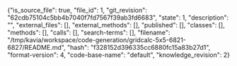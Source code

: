 {"is_source_file": true, "file_id": 1, "git_revision": "62cdb75104c5bb4b7040f7fd7567f39ab3fd6683", "state": 1, "description": "", "external_files": [], "external_methods": [], "published": [], "classes": [], "methods": [], "calls": [], "search-terms": [], "filename": "/tmp/kavia/workspace/code-generation/gridcalc-5x5-6821-6827/README.md", "hash": "f328152d396335cc6880fc15a83b27d1", "format-version": 4, "code-base-name": "default", "knowledge_revision": 2}